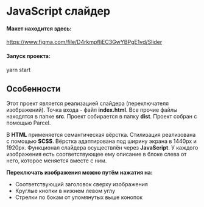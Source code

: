 # JavaScript слайдер

#### Макет находится здесь:
https://www.figma.com/file/D4rkmpfIjEC3GwYBPgE1vd/Slider

#### Запуск проекта:
yarn start

## Особенности
Этот проект является реализацией слайдера (переключателя изображений).
Точка входа - файл <b>index.html</b>. Все прочие файлы находятся в папке <b>src</b>. Проект собирается в папку <b>dist</b>.
Проект собран с помощью Parcel.

В <b>HTML</b> применяется семантическая вёрстка.
Стилизация реализована с помощью <b>SCSS</b>. Вёрстка адаптирована под ширину экрана в 1440px и 1920px.
Функционал слайдера осуществлён через <b>JavaScript</b>.
У каждого изображения есть соответствующее ему описание в блоке слева от него, которое меняется вместе с ним.

<b>Переключать изображения можно путём нажатия на:</b>
<ul>
    <li>Соответствующий заголовок сверху изображения</li>
    <li>Круглые кнопки в нижнем левом углу</li>
    <li>Стрелки по бокам от упомянутых выше конопок</li>
</ul>